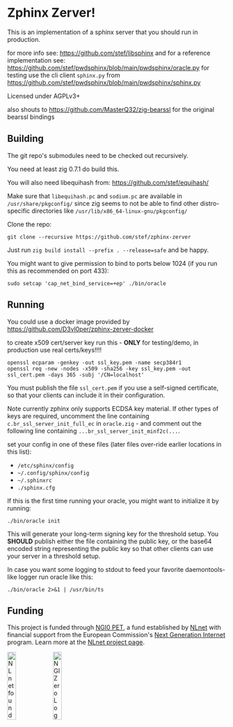 # Zphinx Zerver!

This is an implementation of a sphinx server that you should run in production.

for more info see:
https://github.com/stef/libsphinx and for a reference implementation see:
https://github.com/stef/pwdsphinx/blob/main/pwdsphinx/oracle.py
for testing use the cli client `sphinx.py` from
https://github.com/stef/pwdsphinx/blob/main/pwdsphinx/sphinx.py

Licensed under AGPLv3+

also shouts to https://github.com/MasterQ32/zig-bearssl for the original bearssl bindings

## Building

The git repo's submodules need to be checked out recursively.

You need at least zig 0.7.1 do build this.

You will also need libequihash from: https://github.com/stef/equihash/

Make sure that `libequihash.pc` and `sodium.pc` are available in
`/usr/share/pkgconfig/` since zig seems to not be able to find other
distro-specific directories like `/usr/lib/x86_64-linux-gnu/pkgconfig/`


Clone the repo:

`git clone --recursive https://github.com/stef/zphinx-zerver`

Just run `zig build install --prefix . --release=safe` and be happy.

You might want to give permission to bind to ports below 1024 (if you run this
as recommended on port 433):
```
sudo setcap 'cap_net_bind_service=+ep' ./bin/oracle
```

## Running

You could use a docker image provided by
https://github.com/D3vl0per/zphinx-zerver-docker

to create x509 cert/server key run this - **ONLY** for testing/demo, in production use real certs/keys!!!!
```
openssl ecparam -genkey -out ssl_key.pem -name secp384r1
openssl req -new -nodes -x509 -sha256 -key ssl_key.pem -out ssl_cert.pem -days 365 -subj '/CN=localhost'
```

You must publish the file `ssl_cert.pem` if you use a self-signed certificate, so
that your clients can include it in their configuration.

Note currently zphinx only supports ECDSA key material. If other types of keys
are required, uncomment the line containing `c.br_ssl_server_init_full_ec` in
`oracle.zig` - and comment out the following line containing
`...br_ssl_server_init_minf2c(...`.

set your config in one of these files (later files over-ride earlier locations
in this list):

 - `/etc/sphinx/config`
 - `~/.config/sphinx/config`
 - `~/.sphinxrc`
 - `./sphinx.cfg`

If this is the first time running your oracle, you might want to initialize it
by running:

```
./bin/oracle init
```

This will generate your long-term signing key for the threshold setup. You
**SHOULD** publish either the file containing the public key, or the base64
encoded string representing the public key so that other clients can use your
server in a threshold setup.

In case you want some logging to stdout to feed your favorite daemontools-like
logger run oracle like this:

```
./bin/oracle 2>&1 | /usr/bin/ts
```

## Funding

This project is funded through [NGI0 PET](https://nlnet.nl/PET), a fund
established by [NLnet](https://nlnet.nl) with financial support from the
European Commission's [Next Generation Internet](https://ngi.eu) program. Learn
more at the [NLnet project page](https://nlnet.nl/project/OpaqueSphinxServer).

[<img src="https://nlnet.nl/logo/banner.png" alt="NLnet foundation logo" width="20%" />](https://nlnet.nl)
[<img src="https://nlnet.nl/image/logos/NGI0_tag.svg" alt="NGI Zero Logo" width="20%" />](https://nlnet.nl/PET)

